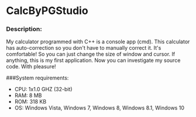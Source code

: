 # CalcByPGStudio

### Description:
My calculator programmed with C++ is a console app (cmd).
This calculator has auto-correction so you don't have to manually correct it.
It's comfortable!
So you can just change the size of window and cursor.
If anything, this is my first application.
Now you can investigate my source code.
With pleasure!

###System requirements:
- CPU: 1x1.0 GHZ (32-bit)
- RAM: 8 MB
- ROM: 318 KB
- OS: Windows Vista, Windows 7,  Windows 8,  Windows 8.1,  Windows 10
